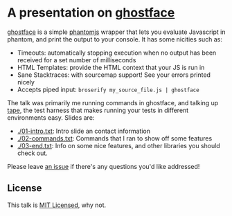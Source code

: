 # A presentation on [ghostface][1]

[ghostface][1] is a simple [phantomjs][2] wrapper that lets you evaluate
Javascript in phantom, and print the output to your console. It has some
nicities such as:

- Timeouts: automatically stopping execution when no output has been received
  for a set number of milliseconds
- HTML Templates: provide the HTML context that your JS is run in
- Sane Stacktraces: with sourcemap support! See your errors printed nicely
- Accepts piped input: `broserify my_source_file.js | ghostface`

The talk was primarily me running commands in ghostface, and talking up
[tape][3], the test harness that makes running your tests in different
environments easy. Slides are:

- [./01-intro.txt](./01-intro.txt): Intro slide an contact information
- [./02-commands.txt](./02-commands.txt): Commands that I ran to show off some features
- [./03-end.txt](./03-end.txt): Info on some nice features, and other libraries you should
  check out.

Please leave [an issue][3] if there's any questions you'd like addressed!

## License

This talk is [MIT Licensed](./LICENSE), why not.

[1]: http://npm.im/ghostface
[2]: http://phantomjs.org/
[3]: https://github.com/fardog/pdxnode-ghostface-presentation/issues
